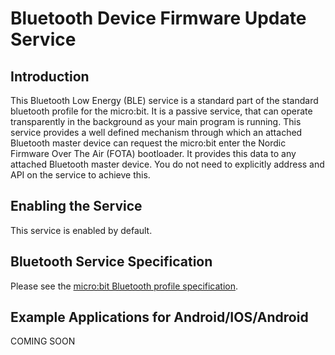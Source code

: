 # Bluetooth Device Firmware Update Service

## Introduction

This Bluetooth Low Energy (BLE) service is a standard part of the standard bluetooth profile for the micro:bit. It is a passive service, that can operate transparently in the
background as your main program is running. This service provides a well defined mechanism through which an attached Bluetooth master device can request the micro:bit enter the Nordic
Firmware Over The Air (FOTA) bootloader. It provides this data to any attached Bluetooth master device. You do not need to explicitly address and API on the service to achieve this.

## Enabling the Service

This service is enabled by default.

## Bluetooth Service Specification

 Please see the [micro:bit Bluetooth profile specification](https://lancaster-university.github.io/microbit-docs/resources/bluetooth/bluetooth_profile.html).

## Example Applications for Android/IOS/Android

 COMING SOON
